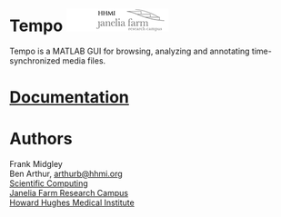 Tempo [![Picture](/jfrc_grey_180x40.png)](http://www.janelia.org)
=====
Tempo is a MATLAB GUI for browsing, analyzing and annotating time-synchronized media files.


[Documentation](/Documentation/index.html)  
=============


Authors
=======

Frank Midgley  
Ben Arthur, arthurb@hhmi.org  
[Scientific Computing](http://www.janelia.org/research-resources/computing-resources)  
[Janelia Farm Research Campus](http://www.janelia.org)  
[Howard Hughes Medical Institute](http://www.hhmi.org)
